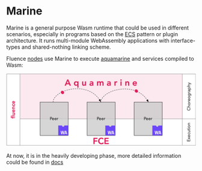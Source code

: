 # Marine

Marine is a general purpose Wasm runtime that could be used in different scenarios, especially in programs based on the [ECS](https://en.wikipedia.org/wiki/Entity_component_system) pattern or plugin architecture. It runs multi-module WebAssembly applications with interface-types and shared-nothing linking scheme.

Fluence [nodes](https://github.com/fluencelabs/fluence) use Marine to execute [aquamarine](https://github.com/fluencelabs/aquamarine) and services compiled to Wasm:

<p align="center" width="100%">
    <img alt="fluence stack" align="center" src="images/fluence_stack_overview.png" width="663"/>
</p>

At now, it is in the heavily developing phase, more detailed information could be found in [docs](https://fluence-labs.readme.io/docs/services-development)
